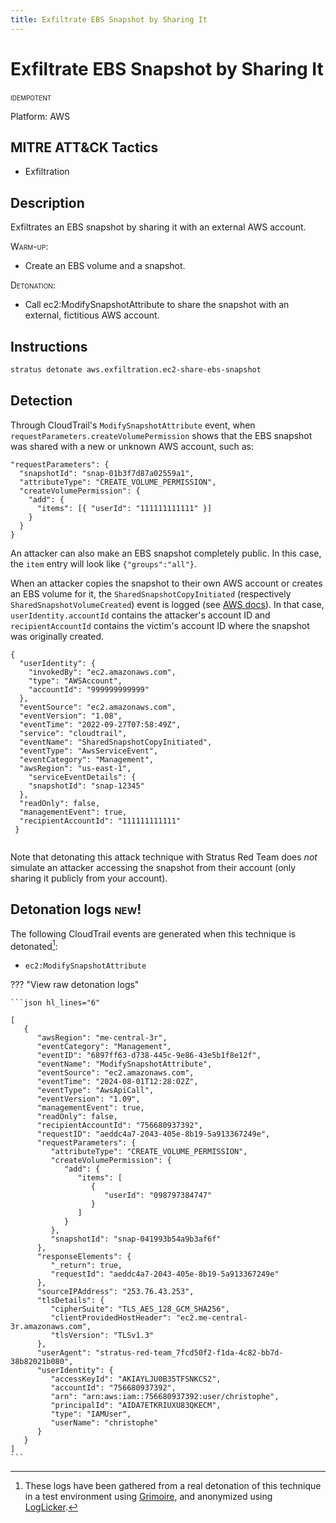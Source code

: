```yaml
---
title: Exfiltrate EBS Snapshot by Sharing It
---
```


# Exfiltrate EBS Snapshot by Sharing It


 <span class="smallcaps w3-badge w3-blue w3-round w3-text-white" title="This attack technique can be detonated multiple times">idempotent</span> 

Platform: AWS

## MITRE ATT&CK Tactics


- Exfiltration

## Description


Exfiltrates an EBS snapshot by sharing it with an external AWS account.

<span style="font-variant: small-caps;">Warm-up</span>: 

- Create an EBS volume and a snapshot.

<span style="font-variant: small-caps;">Detonation</span>: 

- Call ec2:ModifySnapshotAttribute to share the snapshot with an external, fictitious AWS account.


## Instructions

```bash title="Detonate with Stratus Red Team"
stratus detonate aws.exfiltration.ec2-share-ebs-snapshot
```
## Detection


Through CloudTrail's <code>ModifySnapshotAttribute</code> event, when <code>requestParameters.createVolumePermission</code> shows
that the EBS snapshot was shared with a new or unknown AWS account, such as:

<pre><code>"requestParameters": {
  "snapshotId": "snap-01b3f7d87a02559a1",
  "attributeType": "CREATE_VOLUME_PERMISSION",
  "createVolumePermission": {
    "add": {
	  "items": [{ "userId": "111111111111" }]
    }
  }
}</code></pre>

An attacker can also make an EBS snapshot completely public. In this case, the <code>item</code> entry 
will look like <code>{"groups":"all"}</code>. 

When an attacker copies the snapshot to their own AWS account or creates an EBS volume for it, the <code>SharedSnapshotCopyInitiated</code> (respectively <code>SharedSnapshotVolumeCreated</code>) event is logged (see [AWS docs](https://docs.aws.amazon.com/AWSEC2/latest/UserGuide/ebs-modifying-snapshot-permissions.html#shared-snapshot-cloudtrail-logging)). 
In that case, <code>userIdentity.accountId</code> contains the attacker's account ID and <code>recipientAccountId</code> contains the victim's account ID where the snapshot was originally created.

<pre><code>{
  "userIdentity": {
    "invokedBy": "ec2.amazonaws.com",
    "type": "AWSAccount",
    "accountId": "999999999999"
  },
  "eventSource": "ec2.amazonaws.com",
  "eventVersion": "1.08",
  "eventTime": "2022-09-27T07:58:49Z",
  "service": "cloudtrail",
  "eventName": "SharedSnapshotCopyInitiated",
  "eventType": "AwsServiceEvent",
  "eventCategory": "Management",
  "awsRegion": "us-east-1",
    "serviceEventDetails": {
    "snapshotId": "snap-12345"
  },
  "readOnly": false,
  "managementEvent": true,
  "recipientAccountId": "111111111111"
 }
 </code></pre>
 
 Note that detonating this attack technique with Stratus Red Team does *not* simulate an attacker accessing the snapshot from their account (only sharing it publicly from your account).



## Detonation logs <span class="smallcaps w3-badge w3-light-green w3-round w3-text-sand">new!</span>

The following CloudTrail events are generated when this technique is detonated[^1]:


- `ec2:ModifySnapshotAttribute`


??? "View raw detonation logs"

    ```json hl_lines="6"

    [
	   {
	      "awsRegion": "me-central-3r",
	      "eventCategory": "Management",
	      "eventID": "6897ff63-d738-445c-9e86-43e5b1f8e12f",
	      "eventName": "ModifySnapshotAttribute",
	      "eventSource": "ec2.amazonaws.com",
	      "eventTime": "2024-08-01T12:28:02Z",
	      "eventType": "AwsApiCall",
	      "eventVersion": "1.09",
	      "managementEvent": true,
	      "readOnly": false,
	      "recipientAccountId": "756680937392",
	      "requestID": "aeddc4a7-2043-405e-8b19-5a913367249e",
	      "requestParameters": {
	         "attributeType": "CREATE_VOLUME_PERMISSION",
	         "createVolumePermission": {
	            "add": {
	               "items": [
	                  {
	                     "userId": "098797384747"
	                  }
	               ]
	            }
	         },
	         "snapshotId": "snap-041993b54a9b3af6f"
	      },
	      "responseElements": {
	         "_return": true,
	         "requestId": "aeddc4a7-2043-405e-8b19-5a913367249e"
	      },
	      "sourceIPAddress": "253.76.43.253",
	      "tlsDetails": {
	         "cipherSuite": "TLS_AES_128_GCM_SHA256",
	         "clientProvidedHostHeader": "ec2.me-central-3r.amazonaws.com",
	         "tlsVersion": "TLSv1.3"
	      },
	      "userAgent": "stratus-red-team_7fcd50f2-f1da-4c82-bb7d-38b82021b080",
	      "userIdentity": {
	         "accessKeyId": "AKIAYLJU0B35TFSNKCS2",
	         "accountId": "756680937392",
	         "arn": "arn:aws:iam::756680937392:user/christophe",
	         "principalId": "AIDA7ETKRIUXU83QKECM",
	         "type": "IAMUser",
	         "userName": "christophe"
	      }
	   }
	]
    ```

[^1]: These logs have been gathered from a real detonation of this technique in a test environment using [Grimoire](https://github.com/DataDog/grimoire), and anonymized using [LogLicker](https://github.com/Permiso-io-tools/LogLicker).
